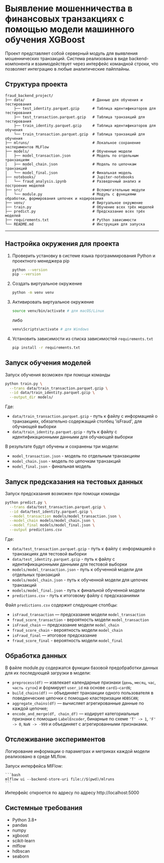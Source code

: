 
# Выявление мошенничества в финансовых транзакциях с помощью модели машинного обучения XGBoost

 Проект представляет собой серверный модуль для выявления мошеннических транзакций. Система реализована в виде backend-компонента и взаимодействует через интерфейс командной строки, что позволяет интеграцию в любые аналитические пайплайны.

## Структура проекта

```
fraud_backend_project/
├── data/                               # Данные для обучения и тестирования
    ├── test_identity.parquet.gzip      # Таблица идентификаторов для тестирования
    ├── test_transaction.parquet.gzip   # Таблица транзакций для тестирования
    ├── train_identity.parquet.gzip     # Таблица идентификаторов для обучения
    └── train_transaction.parquet.gzip  # Таблица транзакций для обучения 
├── mlruns/                             # Локальное сохранение экспериментов MLFlow   
├── models/                             # Обученные модели
│   ├── model_transaction.json          # Модель по отдельным транзакциям
│   ├── model_chain.json                # Модель по цепочкам транзакций
│   └── model_final.json                # Финальная модель
├── notebooks/                          # Jupiter-notebooks
│   └── fraud_analysis.ipynb            # Разведочный анализ и построение моделей
├── src/                                # Вспомогательные модули
│   └── module.py                       # Модуль с функциями обработки, формирования цепочек и кодирования
├── venv/                               # Виртуальное окружение
├── train.py                            # Обучение всех трёх моделей
├── predict.py                          # Предсказание всех трёх моделей
├── requirements.txt                    # Python зависимости
└── README.md                           # Инструкция для запуска
```

---

## Настройка окружения для проекта


1. Проверить установку в системе языка программирования Python и проектного менеджера pip
    ```bash
    python --version
    pip --version
    ```

2. Создать виртуальное окружение

    ```bash
    python -m venv venv
    ```

3. Активировать виртуальное окружение

    ```bash
    source venv/bin/activate # для macOS/Linux
    ```

    либо

    ```bash
    venv\Scripts\activate # для Windows
    ```

4. Установить зависимости из списка зависимостей `requirements.txt`

    ```bash
    pip install -r requirements.txt
    ```


## Запуск обучения моделей

Запуск обучения возможен при помощи команды

```bash
python train.py \
  --trans data/train_transaction.parquet.gzip \
  --id data/train_identity.parquet.gzip \
  --output_dir models/
```

Где:
-  `data/train_transaction.parquet.gzip` - путь к файлу с информацией о транзакциях, обязательно содержащий столбец 'isFraud', для обучающей выборки
-  `data/train_identity.parquet.gzip` - путь к файлу с идентификационными данными для обучающей выборки

В результате будут обучены и сохранены три модели:
- `model_transaction.json` - модель по отдельным транзакциям
- `model_chain.json` - модель по цепочкам транзакций
- `model_final.json` - финальная модель

## Запуск предсказания на тестовых данных

Запуск предсказания возможен при помощи команды

```bash
python predict.py \
  --trans data/test_transaction.parquet.gzip \
  --id data/test_identity.parquet.gzip \
  --model_transaction models/model_transaction.json \
  --model_chain models/model_chain.json \
  --model_final models/model_final.json \
  --output predictions.csv
```
Где:
- `data/test_transaction.parquet.gzip` - путь к файлу с информацией о транзакциях для тестовой выборки
- `data/test_identity.parquet.gzip` - путь к файлу с идентификационными данными для тестовой выборки
- `models/model_transaction.json` - путь к обученной модели для отдельных транзакций
- `models/model_chain.json` - путь к обученной модели для цепочек транзакций
- `models/model_final.json` - путь к финальной обученной модели
- `predictions.csv` - путь к итоговому файлу с предсказаниями

Файл `predictions.csv` содержит следующие столбцы:
- `isFraud_transaction` — предсказание модели `model_transaction`
- `fraud_score_transaction` - вероятность модели `model_transaction`
- `isFraud_chain` — предсказание модели `model_chain`
- `fraud_score_chain` - вероятность модели `model_chain`
- `isFraud_final` — итоговое предсказание
- `fraud_score_final` - вероятность модели `model_final`

## Обработка данных

В файле module.py содержатся функции базовой предобработки данных для их последующей загрузки в модели:

- `preprocess(df)` — извлекает календарные признаки (`день`, `месяц`, `час`, `часть суток`) и формирует `user_id` на основе `card1–card6`;
- `build_chains(df)` — объединяет транзакции одного пользователя в поведенческие цепочки с помощью кластеризации `HDBSCAN`;
- `aggregate_chains(df)` — вычисляет агрегированные данные по каждой цепочке;
- `encode_and_merge(df, chain_df)` — кодирует категориальные признаки с помощью `LabelEncoder`, бинарные по схеме `'T' -> 1`, `'F' -> 0`, `NaN -> -999` и объединяет с агрегированными признаками.


## Отслеживание экспериментов

Логирование информации о параметрах и метриках каждой модели реализовано в среде MLflow. 

Запуск интерфейса MlFlow:

    ```bash
    mlflow ui --backend-store-uri file://$(pwd)/mlruns
    ```

Интерфейс откроется по адресу по адресу http://localhost:5000

## Системные требования

- Python 3.8+
- pandas
- numpy
- xgboost
- scikit-learn
- mlflow
- hdbscan
- seaborn
